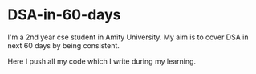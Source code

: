 # DSA-in-60-days
I'm a 2nd year cse student in Amity University.
My aim is to cover DSA in next 60 days by being consistent.

Here I push all my code which I write during my learning.
